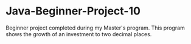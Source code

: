 # Java-Beginner-Project-10
Beginner project completed during my Master's program.
This program shows the growth of an investment to two decimal places.
